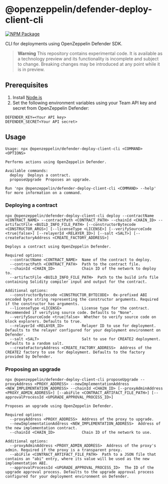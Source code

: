 # @openzeppelin/defender-deploy-client-cli

[![NPM Package](https://img.shields.io/npm/v/@openzeppelin/defender-deploy-client-cli?color=%234e5de4&label=npm)](https://www.npmjs.com/package/@openzeppelin/defender-deploy-client-cli)

CLI for deployments using OpenZeppelin Defender SDK.

> **Warning**
> This repository contains experimental code. It is available as a technology preview and its functionality is incomplete and subject to change. Breaking changes may be introduced at any point while it is in preview.

## Prerequisites

1. Install [Node.js](https://nodejs.org/)
2. Set the following environment variables using your Team API key and secret from OpenZeppelin Defender:
```
DEFENDER_KEY=<Your API key>
DEFENDER_SECRET<Your API secret>
```

## Usage

```
Usage: npx @openzeppelin/defender-deploy-client-cli <COMMAND> <OPTIONS>

Performs actions using OpenZeppelin Defender.

Available commands:
  deploy  Deploys a contract.
  proposeUpgrade  Proposes an upgrade.

Run 'npx @openzeppelin/defender-deploy-client-cli <COMMAND> --help' for more information on a command.
```

### Deploying a contract
```
npx @openzeppelin/defender-deploy-client-cli deploy --contractName <CONTRACT_NAME> --contractPath <CONTRACT_PATH> --chainId <CHAIN_ID> --artifactFile <BUILD_INFO_FILE_PATH> [--constructorBytecode <CONSTRUCTOR_ARGS>] [--licenseType <LICENSE>] [--verifySourceCode <true|false>] [--relayerId <RELAYER_ID>] [--salt <SALT>] [--createFactoryAddress <CREATE_FACTORY_ADDRESS>]

Deploys a contract using OpenZeppelin Defender.

Required options:
  --contractName <CONTRACT_NAME>  Name of the contract to deploy.
  --contractPath <CONTRACT_PATH>  Path to the contract file.
  --chainId <CHAIN_ID>            Chain ID of the network to deploy to.
  --artifactFile <BUILD_INFO_FILE_PATH>  Path to the build info file containing Solidity compiler input and output for the contract.

Additional options:
  --constructorBytecode <CONSTRUCTOR_BYTECODE>  0x-prefixed ABI encoded byte string representing the constructor arguments. Required if the constructor has arguments.
  --licenseType <LICENSE>         License type for the contract. Recommended if verifying source code. Defaults to "None".
  --verifySourceCode <true|false>  Whether to verify source code on block explorers. Defaults to true.
  --relayerId <RELAYER_ID>        Relayer ID to use for deployment. Defaults to the relayer configured for your deployment environment on Defender.
  --salt <SALT>                   Salt to use for CREATE2 deployment. Defaults to a random salt.
  --createFactoryAddress <CREATE_FACTORY_ADDRESS>  Address of the CREATE2 factory to use for deployment. Defaults to the factory provided by Defender.
```

### Proposing an upgrade
```
npx @openzeppelin/defender-deploy-client-cli proposeUpgrade --proxyAddress <PROXY_ADDRESS> --newImplementationAddress <NEW_IMPLEMENTATION_ADDRESS> --chainId <CHAIN_ID> [--proxyAdminAddress <PROXY_ADMIN_ADDRESS>] [--abiFile <CONTRACT_ARTIFACT_FILE_PATH>] [--approvalProcessId <UPGRADE_APPROVAL_PROCESS_ID>]

Proposes an upgrade using OpenZeppelin Defender.

Required options:
  --proxyAddress <PROXY_ADDRESS>  Address of the proxy to upgrade.
  --newImplementationAddress <NEW_IMPLEMENTATION_ADDRESS>  Address of the new implementation contract.
  --chainId <CHAIN_ID>            Chain ID of the network to use.

Additional options:
  --proxyAdminAddress <PROXY_ADMIN_ADDRESS>  Address of the proxy's admin. Required if the proxy is a transparent proxy.
  --abiFile <CONTRACT_ARTIFACT_FILE_PATH>  Path to a JSON file that contains an "abi" entry, where its value will be used as the new implementation ABI.
  --approvalProcessId <UPGRADE_APPROVAL_PROCESS_ID>  The ID of the upgrade approval process. Defaults to the upgrade approval process configured for your deployment environment on Defender.
```
